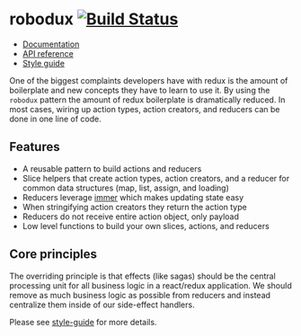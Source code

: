 # robodux [![Build Status](https://travis-ci.org/neurosnap/robodux.svg?branch=master)](https://travis-ci.org/neurosnap/robodux)

- [Documentation](https://neurosnap.github.io/robodux)
- [API reference](https://neurosnap.github.io/robodux/api.html)
- [Style guide](https://erock.io/redux-saga-style-guide)

One of the biggest complaints developers have with redux is the amount of
boilerplate and new concepts they have to learn to use it. By using the
`robodux` pattern the amount of redux boilerplate is dramatically reduced. In
most cases, wiring up action types, action creators, and reducers can be done in
one line of code.

## Features

- A reusable pattern to build actions and reducers
- Slice helpers that create action types, action creators, and a reducer for
  common data structures (map, list, assign, and loading)
- Reducers leverage [immer](https://github.com/mweststrate/immer) which makes
  updating state easy
- When stringifying action creators they return the action type
- Reducers do not receive entire action object, only payload
- Low level functions to build your own slices, actions, and reducers

## Core principles

The overriding principle is that effects (like sagas) should be the central
processing unit for all business logic in a react/redux application. We should
remove as much business logic as possible from reducers and instead centralize
them inside of our side-effect handlers.

Please see [style-guide](https://erock.io/redux-saga-style-guide) for more
details.
